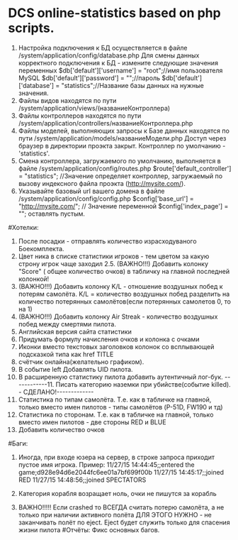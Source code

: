 # DCS online-statistics based on php scripts.

1. Настройка подключения к БД осуществляется в файле /system/application/config/database.php
Для смены данных корректного подключения к БД - измените следующие значения переменных
$db['default']['username'] = "root";//имя пользователя MySQL
$db['default']['password'] = "";//пароль
$db['default']['database'] = "statistics";//Название базы данных
на нужные значения.
2. Файлы видов находятся по пути /system/application/views/(названиеКонтроллера)
3. Файлы контроллеров находятся по пути /system/application/controllers/названиеКонтроллера.php
4. Файлы моделей, выполняющих запросы к Базе данных находятся по пути /system/application/models/названиеМодели.php
Доступ через браузер в директории проэкта закрыт.
Контроллер по умолчанию - 'statistics'.
5. Смена контроллера, загружаемого по умолчанию, выполняется в файле /system/application/config/routes.php
$route['default_controller'] = "statistics"; //Значение определяет контроллер, загружаемый по вызову индексного файла
проэкта (http://mysite.com/).
6. Указывайте базовый url вашего домена в файле /system/application/config/config.php
$config['base_url']	= "http://mysite.com/"; //
Значение переменной $config['index_page'] = ""; оставлять пустым.

#Хотелки:
1. После посадки - отправлять количество израсходуваного Боекомплекта.
2. Цвет ника в списке статистики игроков - тем цветом за какую строну игрок чаще заходил
2.5. (ВАЖНО!!!) Добавить колонку "Score" ( общее количество очков) в табличку на главной последней колонкой!
3. (ВАЖНО!!!) Добавить колонку K/L - отношение воздушных побед к потерям самолёта. K/L = количество воздушных побед разделить на количество потерянных самолётов(если потерянных самолетов 0, то на 1)
4. (ВАЖНО!!!) Добавить колонку Air Streak - количество воздушных побед между смертями пилота.
5. Английская версия сайта статистики
6. Придумать формулу начисления очков и колонка с очками
7. Иконки вместо текстовых заголовков колонок со всплывающей подсказкой типа как href TITLE
8. счётчик онлайна(желательно графиком).
9. В событие left Добавлять UID пилота.
10. В расширенную статистику пилота добавить аутентичный лог-бук.
------------11. Писать категорию наземки при убийстве(событие killed). - СДЕЛАНО!-------------
12. Статистика по типам самолёта. Т.е. как в табличке на главной, только вместо имен пилотов - типы самолётов (P-51D, FW190 и тд)
13. Статистика по сторонам. Т.е. как в табличке на главной, только вместо имен пилотов - две стороны RED и BLUE
14. Добавить количество очков

#Баги:

1. Иногда, при входе юзера на сервер, в строке запроса приходит пустое имя игрока. Пример:
11/27/15 14:44:45;;entered the game;d928e94d6e2044fc6ee01a7bf699f00b
11/27/15 14:45:17;;joined RED
11/27/15 14:48:56;;joined SPECTATORS

2. Категория корабля возращает ноль, очки не пишутся за корабль

3. ВАЖНО!!!!! Если crashed то ВСЕГДА считать потерю самолёта, а не только при наличии активного полёта
ДЛЯ ЭТОГО НУЖНО - не заканчивать полёт по eject. Eject будет служить только для спасения жизни пилота
#Отчёты:
Фикс основных багов.
